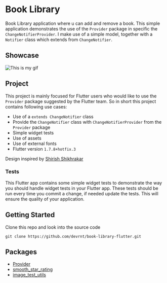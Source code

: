 # Book Library

Book Library application where u can add and remove a book.
This simple application demonstrates the use of the `Provider` package in specific the `ChangeNotifierProvider`.
I make use of a simple model, together with a `Notifier` class which extends from `ChangeNotifier`.

## Showcase

![This is my gif](showcase/showcase.gif)

## Project
This project is mainly focused for Flutter users who would like to use the `Provider` package suggested by the Flutter team.
So in short this project contains following use cases:
* Use of a `extends ChangeNotifier` class
* Provide the `ChangeNotifier` class with `ChangeNotifierProvider` from the `Provider` package 
* Simple widget tests
* Use of assets
* Use of external fonts
* Flutter version `1.7.8+hotfix.3`

Design inspired by [Shirish Shikhrakar ](https://dribbble.com/shots/6552218-Reading-Application)

### Tests

This Flutter app contains some simple widget tests to demonstrate the way you should handle widget tests in your Flutter app. These tests should be run every time you commit a change, if needed update the tests.
This will ensure the quality of your application.

## Getting Started

Clone this repo and look into the source code
```
git clone https://github.com/devrnt/book-library-flutter.git
```
## Packages
* [Provider](https://pub.dev/packages/provider)
* [smooth_star_rating](https://pub.dev/packages/smooth_star_rating)
* [image_test_utils](https://pub.dev/packages/image_test_utils)
